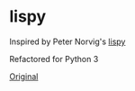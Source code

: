 # lispy

Inspired by Peter Norvig's [lispy](http://norvig.com/lispy2.html)

Refactored for Python 3

[Original](https://github.com/norvig/pytudes/blob/master/py/lispy.py)
